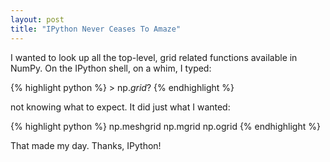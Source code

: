 ```yaml
---
layout: post
title: "IPython Never Ceases To Amaze"
---
```


I wanted to look up
all the top-level, grid related functions
available in NumPy.
On the IPython shell,
on a whim,
I typed:

{% highlight python %}
    > np.*grid*?
{% endhighlight %}

not knowing what to expect.
It did just what I wanted:

{% highlight python %}
np.meshgrid
np.mgrid
np.ogrid
{% endhighlight %}

That made my day.
Thanks, IPython!